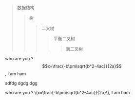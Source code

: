 <script type="text/javascript" async
  src="https://cdnjs.cloudflare.com/ajax/libs/mathjax/2.7.1/MathJax.js?config=TeX-MML-AM_CHTML">
</script>

>数据结构
>>树
>>>二叉树
>>>>平衡二叉树
>>>>>满二叉树

who are you ? $$x=\frac{-b\pm\sqrt{b^2-4ac}}{2a}$$, I am ham

sdfdg
dgdg
dgg


who are you ? \\(x=\frac{-b\pm\sqrt{b^2-4ac}}{2a}\\), I am ham
